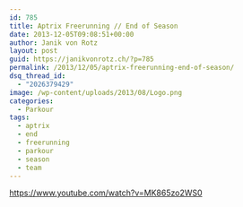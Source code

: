 ```yaml
---
id: 785
title: Aptrix Freerunning // End of Season
date: 2013-12-05T09:08:51+00:00
author: Janik von Rotz
layout: post
guid: https://janikvonrotz.ch/?p=785
permalink: /2013/12/05/aptrix-freerunning-end-of-season/
dsq_thread_id:
  - "2026379429"
image: /wp-content/uploads/2013/08/Logo.png
categories:
  - Parkour
tags:
  - aptrix
  - end
  - freerunning
  - parkour
  - season
  - team
---
```

https://www.youtube.com/watch?v=MK865zo2WS0